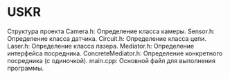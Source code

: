 # USKR

Структура проекта
Camera.h: Определение класса камеры.
Sensor.h: Определение класса датчика.
Circuit.h: Определение класса цепи.
Laser.h: Определение класса лазера.
Mediator.h: Определение интерфейса посредника.
ConcreteMediator.h: Определение конкретного посредника (с одиночкой).
main.cpp: Основной файл для выполнения программы.
